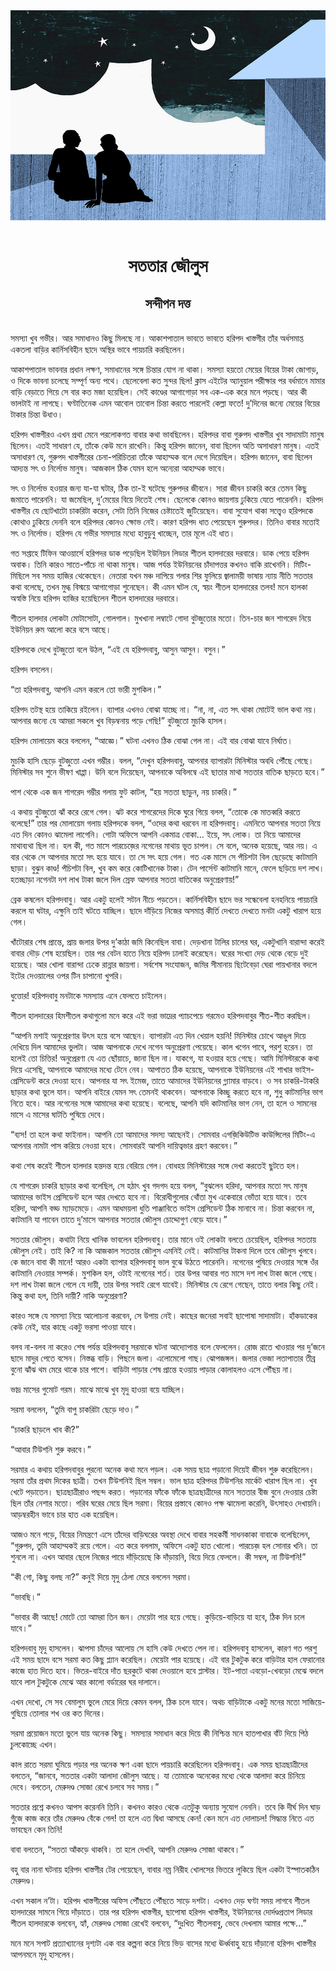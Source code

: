 <div align=center> <img src="../../metadata/images/rabibasariya/সততার-জৌলুস-সন্দীপন-দত্ত.jpg" align="center"></div><br><h1 align=center>সততার জৌলুস</h1>
<h2 align=center>সন্দীপন দত্ত</h2><br>সমস্যা খুব গভীর। আর সমাধানও কিছু মিলছে না। আকাশপাতাল ভাবতে ভাবতে হরিপদ খাস্তগীর তাঁর অর্ধসমাপ্ত একতলা বাড়ির কার্নিসবিহীন ছাদে অস্থির ভাবে পায়চারি করছিলেন।

আকাশপাতাল ভাবনার প্রধান লক্ষণ, সমাধানের সঙ্গে চিন্তার যোগ না থাকা। সমস্যা হয়তো মেয়ের বিয়ের টাকা জোগাড়, ও দিকে ভাবনা চলেছে সম্পূর্ণ অন্য পথে। ছেলেবেলা কত সুন্দর ছিল! ক্লাস এইটের অ্যানুয়াল পরীক্ষার পর বর্ধমানে মামার বাড়ি বেড়াতে গিয়ে সে বার কত মজা হয়েছিল। সেই কাণ্ডের আগাগোড়া সব এক-এক করে মনে পড়ছে। আর কী ভালটাই না লাগছে। ঘণ্টাতিনেক এমন আবোল তাবোল চিন্তা করতে পারলেই কেল্লা ফতে! দু’দিনের জন্যে মেয়ের বিয়ের টাকার চিন্তা উধাও।

হরিপদ খাস্তগীরও এখন প্রথা মেনে পরলোকগত বাবার কথা ভাবছিলেন। হরিপদর বাবা গুরুপদ খাস্তগীর খুব সাদামাটা মানুষ ছিলেন। এতই সাধারণ যে, তাঁকে কেউ মনে রাখেনি। কিন্তু হরিপদ জানেন, বাবা ছিলেন অতি অসাধারণ মানুষ। এতই অসাধারণ যে, গুরুপদ খাস্তগীরের চেনা-পরিচিতরা তাঁকে আহাম্মক বলে দেগে দিয়েছিল। হরিপদ জানেন, বাবা ছিলেন আদ্যন্ত সৎ ও নির্লোভ মানুষ। আজকাল ঠিক যেমন হলে অন্যেরা আহাম্মক ভাবে।

সৎ ও নির্লোভ হওয়ার জন্য যা-যা ঘটার, ঠিক তা-ই ঘটেছে গুরুপদর জীবনে। সারা জীবন চাকরি করে তেমন কিছু জমাতে পারেননি। যা জমেছিল, দু’মেয়ের বিয়ে দিতেই শেষ। ছেলেকে কোনও জায়গায় ঢুকিয়ে যেতে পারেননি। হরিপদ খাস্তগীর যে ছোটখাটো চাকরিটা করেন, সেটা তিনি নিজের চেষ্টাতেই জুটিয়েছেন। বাবা সুযোগ থাকা সত্ত্বেও হরিপদকে কোথাও ঢুকিয়ে দেননি বলে হরিপদর কোনও ক্ষোভ নেই। কারণ হরিপদ ধাত পেয়েছেন গুরুপদর। তিনিও বাবার মতোই সৎ ও নির্লোভ। হরিপদ যে গভীর সমস্যার মধ্যে হাবুডুবু খাচ্ছেন, তার মূলে এই ধাত।

গত সপ্তাহে টিফিন আওয়ার্সে হরিপদর ডাক পড়েছিল ইউনিয়ন লিডার শীতল হালদারের দরবারে। ডাক পেয়ে হরিপদ অবাক। তিনি কারও সাতে-পাঁচে না থাকা মানুষ। আজ পর্যন্ত ইউনিয়নের চাঁদাপত্তর কখনও বাকি রাখেননি। মিটিং-মিছিলে সব সময় হাজির থেকেছেন। নেতারা যখন মঞ্চ দাপিয়ে গলার শির ফুলিয়ে জ্বালাময়ী ভাষায় ন্যায় নীতি সততার কথা বলেছে, তখন মুগ্ধ বিস্ময়ে আগাগোড়া শুনেছেন। কী এমন ঘটল যে, স্বয়ং শীতল হালদারের তলব! মনে হালকা অস্বস্তি নিয়ে হরিপদ হাজির হয়েছিলেন শীতল হালদারের দরবারে।

শীতল হালদার লোকটা মোটাসোটা, গোলগাল। মুখখানা লম্বাটে গোদা বুটজুতোর মতো। তিন-চার জন শাগরেদ নিয়ে ইউনিয়ন রুম আলো করে বসে আছে।

হরিপদকে দেখে বুটজুতো বলে উঠল, “এই যে হরিপদবাবু, আসুন আসুন। বসুন।”

হরিপদ বসলেন।

“তা হরিপদবাবু, আপনি এমন করলে তো ভারী মুশকিল।”

হরিপদ তটস্থ হয়ে তাকিয়ে রইলেন। ব্যাপার এখনও বোঝা যাচ্ছে না। “না, না, এত সৎ থাকা মোটেই ভাল কথা নয়। আপনার জন্যে যে আমরা সকলে খুব বিড়ম্বনায় পড়ে গেছি!” বুটজুতো মুচকি হাসল।

হরিপদ মোলায়েম করে বললেন, “আজ্ঞে।” ঘটনা এখনও ঠিক বোঝা গেল না। এই বার বোঝা যাবে নির্ঘাত।

মুচকি হাসি ছেড়ে বুটজুতো এখন গম্ভীর। বলল, “দেখুন হরিপদবাবু, আপনার ব্যাপারটা মিনিস্টার অবধি পৌঁছে গেছে। মিনিস্টার সব শুনে ভীষণ খাপ্পা। উনি বলে দিয়েছেন, আপনাকে অবিলম্বে এই ছাতার মাথা সততার বাতিক ছাড়তে হবে।”

পাশ থেকে এক জন শাগরেদ গম্ভীর গলায় ফুট কাটল, “হয় সততা ছাড়ুন, নয় চাকরি।”

এ কথায় বুটজুতো ঝাঁ করে রেগে গেল। ঝট করে শাগরেদের দিকে ঘুরে গিয়ে বলল, “তোকে কে মাতব্বরি করতে বলেছে!” তার পর মোলায়েম গলায় হরিপদকে বলল, “ওদের কথা ধরবেন না হরিপদবাবু। এমনিতে আপনার সততা নিয়ে এত দিন কোনও ঝামেলা লাগেনি। গোটা অফিসে আপনি একমাত্র বোকা... ইয়ে, সৎ লোক। তা নিয়ে আমাদের মাথাব্যথা ছিল না। হল কী, গত মাসে পারচেজ়ের নগেনের মাথায় ভূত চাপল। সে বলে, অনেক হয়েছে, আর নয়। এ বার থেকে সে আপনার মতো সৎ হয়ে যাবে। তা সে সৎ হয়ে গেল। গত এক মাসে সে পঁচিশটা বিল ছেড়েছে কাটমানি ছাড়া। বুঝুন কাণ্ড! পঁচিশটা বিল, খুব কম করে কোটিখানেক টাকা। টেন পার্সেন্ট কাটমানি মানে, ফেলে ছড়িয়ে দশ লাখ। হতচ্ছাড়া নগেনটা দশ লাখ টাকা জলে দিল স্রেফ আপনার সততা বাতিকের অনুপ্রেরণায়!”

ব্রেক কষলেন হরিপদবাবু। আর একটু হলেই সটান নীচে পড়তেন। কার্নিসবিহীন ছাদে ভর সন্ধেবেলা হনহনিয়ে পায়চারি করলে যা ঘটার, এক্ষুনি তাই ঘটতে যাচ্ছিল। ছাদে দাঁড়িয়ে নিজের অসমাপ্ত কীর্তি দেখতে দেখতে মনটা একটু খারাপ হয়ে গেল।

খাঁটোরার শেষ প্রান্তে, প্রায় জলার উপর দু’কাঠা জমি কিনেছিল বাবা। দেড়খানা টালির চালের ঘর, একটুখানি বারান্দা করেই বাবার দৌড় শেষ হয়েছিল। তার পর বেটন হাতে নিয়ে হরিপদ ঢালাই করেছেন। ঘরের সংখ্যা দেড় থেকে বেড়ে দুই হয়েছে। আর খোলা বারান্দা ঢেকে রান্নার জায়গা। সর্বশেষ সংযোজন, জমির সীমানায় ছিটেবেড়া ঘেরা পায়খানার বদলে ইটের দেওয়ালের ওপর টিন চাপানো খুপরি।

ধুত্তোর! হরিপদবাবু মনটাকে সমস্যায় এনে ফেলতে চাইলেন।

শীতল হালদারের হিমশীতল কথাগুলো মনে করে এই ভরা ভাদ্রের প্যাচপেচে গরমেও হরিপদবাবুর শীত-শীত করছিল।

“আপনি মশাই অনুপ্রেরণার উৎস হয়ে বসে আছেন। ব্যাপারটা এত দিন খেয়াল হয়নি! মিনিস্টার চোখে আঙুল দিয়ে দেখিয়ে দিল আমাদের ভুলটা। আজ আপনাকে দেখে নগেন অনুপ্রেরণা পেয়েছে। কাল খগেন পাবে, পরশু হরেন। তা হলেই তো চিত্তির! অনুপ্রেরণা যে এত ছোঁয়াচে, জানা ছিল না। যাকগে, যা হওয়ার হয়ে গেছে। আমি মিনিস্টারকে কথা দিয়ে এসেছি, আপনাকে আমাদের মধ্যে টেনে নেব। আপাতত ঠিক হয়েছে, আপনাকে ইউনিয়নের এই শাখার ভাইস-প্রেসিডেন্ট করে দেওয়া হবে। আপনার যা সৎ ইমেজ, তাতে আমাদের ইউনিয়নের গ্ল্যামার বাড়বে। ও সব চাকরি-টাকরি ছাড়ার কথা ভুলে যান। আপনি বাইরে যেমন সৎ তেমনই থাকবেন। আপনাকে কিচ্ছু করতে হবে না, শুধু কাটমানির ভাগ নিতে হবে। আর নগেনের সঙ্গে আমাদের কথা হয়েছে। বলেছে, আপনি যদি কাটমানির ভাগ নেন, তা হলে ও সামনের মাসে এ মাসের ঘাটতি পুষিয়ে দেবে।

“ব্যস! তা হলে কথা ফাইনাল। আপনি তো আমাদের সদস্য আছেনই। সোমবার এগজ়িকিউটিভ কাউন্সিলের মিটিং-এ আপনার নামটা পাস করিয়ে নেওয়া হবে। সোমবারই আপনি দায়িত্বভার গ্রহণ করবেন।”

কথা শেষ করেই শীতল হালদার হন্তদন্ত হয়ে বেরিয়ে গেল। বোধহয় মিনিস্টারের সঙ্গে দেখা করতেই ছুটতে হল।

যে শাগরেদ চাকরি ছাড়ার কথা বলেছিল, সে হঠাৎ খুব গদগদ হয়ে বলল, “বুঝলেন হরিদা, আপনার মতো সৎ মানুষ আমাদের ভাইস প্রেসিডেন্ট হলে আর দেখতে হবে না। বিরোধীগুলোর থোঁতা মুখ একেবারে ভোঁতা হয়ে যাবে। তবে হরিদা, আপনি বড্ড ম্যাড়মেড়ে। এমন আধময়লা ধুতি পাঞ্জাবিতে ভাইস প্রেসিডেন্ট ঠিক মানাবে না। চিন্তা করবেন না, কাটমানি যা পাবেন তাতে দু’মাসে আপনার সততার জৌলুস চোদ্দোগুণ বেড়ে যাবে।”

সততার জৌলুস। কথাটা নিয়ে খানিক ভাবলেন হরিপদবাবু। তার মানে ওই লোকটা বলতে চেয়েছিল, হরিপদর সততায় জৌলুস নেই। তাই কি? না কি আজকাল সততার জৌলুস এমনিই নেই। কাটমানির টাকনা দিলে তবে জৌলুস খুলবে। কে জানে বাবা কী মানে! আরও একটা ব্যাপার হরিপদবাবু ভাল বুঝে উঠতে পারেননি। নগেনের পুষিয়ে দেওয়ার সঙ্গে ওঁর কাটমানি নেওয়ার সম্পর্ক। মুশকিল হল, ওটাই নগেনের শর্ত। তার উপর আবার গত মাসে দশ লাখ টাকা জলে গেছে। দশ লাখ টাকা জলে গেলে যে দায়ী, তার উপর সবাই রেগে যাবেই। মিনিস্টার যে রেগে গেছেন, তাতে বলার কিছু নেই। কিন্তু কথা হল, তিনি দায়ী? নাকি অনুপ্রেরণা?

কারও সঙ্গে যে সমস্যা নিয়ে আলোচনা করবেন, সে উপায় নেই। কাছের জনেরা সবাই ছাপোষা সাদামাটা। হাঁকডাকের কেউ নেই, যার কাছে একটু ভরসা পাওয়া যাবে।

বলব না-বলব না করেও শেষ পর্যন্ত হরিপদবাবু সরমাকে ঘটনা আদ্যোপান্ত বলে ফেললেন। রোজ রাতে খাওয়ার পর দু’জনে ছাদে মাদুর পেতে বসেন। নিস্তব্ধ বাড়ি। পিছনে জলা। এলোমেলো গাছ। ঝোপজঙ্গল। জলার ভেজা লতাপাতার তীব্র বুনো ঝাঁঝ থম মেরে থাকে চার পাশে। বাড়িটা পাড়ার শেষ প্রান্তে হওয়ায় পাড়ার কোলাহলও এসে পৌঁছয় না।

ভাদ্র মাসের গুমোট গরম। মাঝে মাঝে খুব মৃদু হাওয়া বয়ে যাচ্ছিল।

সরমা বললেন, “তুমি বাপু চাকরিটা ছেড়ে দাও।”

“চাকরি ছাড়লে খাব কী?”

“আবার টিউশনি শুরু করবে।”

সরমার এ কথায় হরিপদবাবুর পুরনো অনেক কথা মনে পড়ল। এক সময় ছাত্র পড়ানো দিয়েই জীবন শুরু করেছিলেন। সরমা তাঁর প্রথম দিকের ছাত্রী। তখন টিউশনিই ছিল সম্বল। ভাল ছাত্র হরিপদর টিউশনির মার্কেট খারাপ ছিল না। খুব খেটে পড়াতেন। ছাত্রছাত্রীরাও পছন্দ করত। পড়ানোর ফাঁকে ফাঁকে ছাত্রছাত্রীদের মনে সততার বীজ বুনে দেওয়ার চেষ্টা ছিল তাঁর নেশার মতো। গরিব ঘরের মেয়ে ছিল সরমা। বিয়ের প্রস্তাবে কোনও পক্ষ ঝামেলা করেনি, উৎসাহও দেখায়নি। আড়ম্বরহীন ভাবে চার হাত এক হয়েছিল।

আজও মনে পড়ে, বিয়ের নিমন্ত্রণে এসে তাঁদের বাড়িঘরের অবস্থা দেখে বাবার সহকর্মী সাধনকাকা বাবাকে বলেছিলেন, “গুরুপদ, তুমি আহাম্মকই রয়ে গেলে। এত করে বললাম, অফিসে একটু হাত খোলো। পারচেজ় হল সোনার খনি। তা শুনলে না। এখন আবার ছেলে নিজের পায়ে দাঁড়িয়েছে কি দাঁড়ায়নি, বিয়ে দিয়ে ফেললে। কী সম্বল, না টিউশনি!”

“কী গো, কিছু বলছ না?” কনুই দিয়ে মৃদু ঠেলা মেরে বললেন সরমা।

“ভাবছি।”

“ভাবার কী আছে! মোটে তো আমরা তিন জন। মেয়েটা পার হয়ে গেছে। কুড়িয়ে-বাড়িয়ে যা হবে, ঠিক দিন চলে যাবে।”

হরিপদবাবু মৃদু হাসলেন। ঝাপসা চাঁদের আলোয় সে হাসি কেউ দেখতে পেল না। হরিপদবাবু হাসলেন, কারণ গত পরশু এই সময় ছাদে বসে সরমা কত কিছু প্ল্যান করেছিল। মেয়েটা পার হয়েছে। এই বার টুকটুক করে বাড়িটার হাল ফেরানোর কাজে হাত দিতে হবে। ভিতর-বাইরে দাঁত ছরকুটে থাকা দেওয়ালে হবে প্লাস্টার। ইট-পাতা এবড়ো-খেবড়ো মেঝে বদলে যাবে লাল টুকটুকে মেঝে আর কালো বর্ডারের ঘর দালানে।

এখন দেখো, সে সব বেমালুম ভুলে মেরে দিয়ে কেমন বলল, ঠিক চলে যাবে। অথচ বাড়িটাকে একটু মনের মতো সাজিয়ে-গুছিয়ে তোলার শখ ওর কত দিনের।

সরমা প্রয়োজন মতো ভুলে যায় অনেক কিছু। সমস্যার সমাধান করে দিয়ে কী নিশ্চিন্ত মনে হাতপাখার বাঁট দিয়ে পিঠ চুলকোচ্ছে এখন।

কাল রাতে সরমা ঘুমিয়ে পড়ার পর অনেক ক্ষণ একা ছাদে পায়চারি করেছিলেন হরিপদবাবু। এক সময় ছাত্রছাত্রীদের বলতেন, “জানবে, সততার একটা আলাদা জৌলুস আছে। যা তোমাকে অনেকের মধ্যে থেকে আলাদা করে চিনিয়ে দেবে। বলতেন, মেরুদণ্ড সোজা রেখে চলবে সব সময়।”

সততার প্রশ্নে কখনও আপস করেননি তিনি। কখনও কারও থেকে এতটুকু অন্যায় সুযোগ নেননি। তবে কি দীর্ঘ দিন ঘাড় গুঁজে কাজ করে তাঁর মেরুদণ্ড বেঁকে গেল! তা হলে এত দ্বিধা আসছে কেন! কেন মনে এত দোলাচল! সিদ্ধান্ত নিতে এত ভাবছেন কেন তিনি!

বাবা বলতেন, “সততা আঁকড়ে থাকবি। তা হলে দেখবি, আপনি মেরুদণ্ড সোজা থাকবে।”

বহু বার নানা ঘটনায় হরিপদ খাস্তগীর টের পেয়েছেন, বাবার নম্র নিরীহ খোলসের ভিতরে লুকিয়ে ছিল একটা ইস্পাতকঠিন মেরুদণ্ড।

এখন সকাল ন’টা। হরিপদ খাস্তগীরের অফিস পৌঁছতে পৌঁছতে সাড়ে দশটা। এখনও দেড় ঘণ্টা সময় লাগবে শীতল হালদারের সামনে গিয়ে দাঁড়াতে। তার পর হরিপদ খাস্তগীর, ছাপোষা হরিপদ খাস্তগীর, ইউনিয়নের দোর্দণ্ডপ্রতাপ লিডার শীতল হালদারকে বলবেন, হ্যাঁ, মেরুদণ্ড সোজা রেখেই বলবেন, “দুঃখিত শীতলবাবু, ভেবে দেখলাম আমার পক্ষে...”

মনে মনে সপাট প্রত্যাখ্যানের দৃশ্যটা এক বার কল্পনা করে নিয়ে ভিড় বাসের মধ্যে ঊর্ধ্ববাহু হয়ে দাঁড়ানো হরিপদ খাস্তগীর আপনমনে মৃদু হাসলেন।